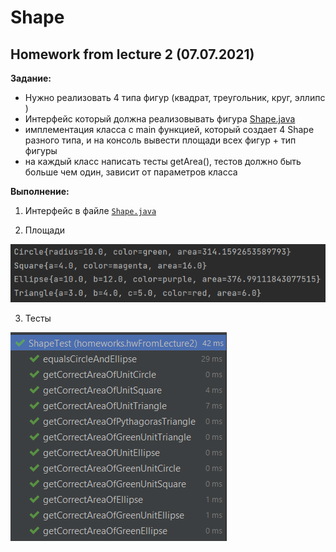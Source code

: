 # Shape
## Homework from lecture 2 (07.07.2021)

**Задание:**
* Нужно реализовать 4 типа фигур (квадрат, треугольник, круг, эллипс )
* Интерфейс который должна реализовывать фигура [Shape.java](Shape.java)
* имплементация класса с main функцией, который создает 4 Shape разного типа,
  и на консоль вывести площади всех фигур + тип фигуры
* на каждый класс написать тесты getArea(),
  тестов должно быть больше чем один, зависит от параметров класса
  
**Выполнение:**

1. Интерфейс в файле [```Shape.java```](Shape.java)

2. Площади

![img.png](img.png)

3. Тесты

![img_2.png](img_2.png)